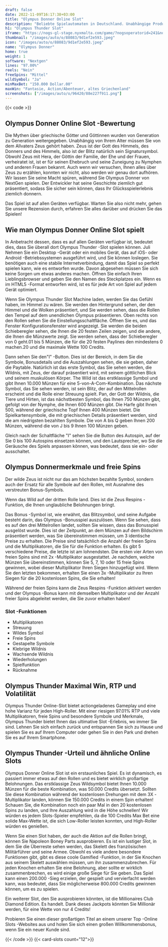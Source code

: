 ```yaml
---
draft: false
date: 2022-11-09T16:17:38+03:00
title: "Olympus Donner Online Slot"
description: "Beliebte Spielautomaten in Deutschland. Unabhängige Produktbewertungen und exklusive Anmeldeangebote. Jetzt spielen!"
h1: "Olympus Thunder Slot"
iframe: "https://nogs-gl-stage.nyxmalta.com/game/?nogsoperatorid=241&nogsgameid=70317&sessionid=&accountid=&nogsmode=demo&nogslang=en_us&nogscurrency=EUR&clienttype=html5&lobbyurl=http://demo.nyxinteractive.com?session="
thumbnail: "/images/auto/o/88083/9d1ef2e593.jpeg"
icon: "/images/auto/o/88083/9d1ef2e593.jpeg"
name: "Olympus Donner"
home: true
weight: 1
software: "Nextgen"
lines: "97.00%"
reels: "Nein"
freeSpins: "Mittel"
wildSymbol: "Ja"
minMaxBet: "150.000 Dollar.00"
maxWin: "Fantasie, Action/Abenteuer, altes Griechenland"
screenshots: ["/images/auto/o/96420/88e227f911.png"]
---
```


{{< code >}}<h2>Olympus Donner Online Slot -Bewertung</h2><p>Die Mythen über griechische Götter und Göttinnen wurden von Generation zu Generation weitergegeben. Unabhängig von Ihrem Alter müssen Sie von dem Allvaters Zeus gehört haben. Zeus ist der Gott des Himmels, des Donners und des Himmels, also ist der Blitz natürlich sein Signatursymbol. Obwohl Zeus mit Hera, der Göttin der Familie, der Ehe und der Frauen, verheiratet ist, ist er für seinen Ehebruch und seine Zuneigung zu Nymphen und anderen Frauen bekannt. Auch wenn wir versuchen, Ihnen alles über Zeus zu erzählen, konnten wir nicht, also werden wir genau dort aufhören. Wir lassen Sie seine Macht spüren, während Sie Olympus Donner von NextGen spielen. Der Entwickler hat seine Geschichte ziemlich gut präsentiert, sodass Sie sicher sein können, dass Ihr Glücksspielerlebnis ziemlich donnern.</p><p>Das Spiel ist auf allen Geräten verfügbar. Warten Sie also nicht mehr, gehen Sie unsere Rezension durch, erfahren Sie alles darüber und drücken Sie das Spielen!</p><h2>Wie man Olympus Donner Online Slot spielt</h2><p>In Anbetracht dessen, dass es auf allen Geräten verfügbar ist, bedeutet dies, dass Sie überall dort Olympus Thunder -Slot spielen können. Juli Nehmen Sie ein Desktop -Gerät oder ein mobiles Gerät, das auf iOS- oder Android -Betriebssystemen ausgeführt wird, und Sie können loslegen. Sie benötigen auch eine stabile Internetverbindung, damit das Spiel so perfekt spielen kann, wie es entworfen wurde. Davon abgesehen müssen Sie sich keine Sorgen um etwas anderes machen. Öffnen Sie einfach Ihren Lieblingsbrowser und geben Sie den Namen des Steckplatzes ein. Wenn es im HTML5 -Format entworfen wird, ist es für jede Art von Spiel auf jedem Gerät optimiert.</p><p>Wenn Sie Olympus Thunder Slot Machine laden, werden Sie das Gefühl haben, im Himmel zu wären. Sie werden den Hintergrund sehen, der den Himmel und die Wolken präsentiert, und Sie werden sehen, dass die Rollen den Tempel auf dem unendlichen Olympus präsentieren. Oben rechts von den Rollen sehen Sie die Einstellungsschaltfläche. Öffnen Sie es, und das Fenster Konfigurationsfenster wird angezeigt. Sie werden die beiden Schieberegler sehen, die Ihnen die 20 festen Zeilen zeigen, und die andere, die Ihnen die Münzwerte zeigt. Sie werden sehen, dass der Schieberegler von 0 geht.01 bis 5 Münzen, die für die 20 festen Paylines den mindestens 0 machen.20 und die maximale Wette 100 Credits.</p><p>Dann sehen Sie den"I" -Button. Dies ist der Bereich, in dem Sie die Symbole, Bonusdetails und die Auszahlungen sehen, die sie geben, daher die Paytable. Natürlich ist das erste Symbol, das Sie sehen werden, die Wildnis, mit Zeus, der darauf präsentiert wird, mit seinem göttlichen Blick und seinem muskulösen Körper. The Wild ist das erstklassige Symbol und gibt Ihnen 10.000 Münzen für eine 5-von-A-Com-Kombination. Das nächste Symbol, das Sie sehen werden, ist sein Blitz, der auf den Mittelrollen erscheint und die Rolle einer Streuung spielt. Pan, der Gott der Wildnis, die Tiere und Hirten, ist das nächstbesten Symbol, das Ihnen 750 Münzen gibt, gefolgt von der Nymphe, die Ihnen 600 Münzen gibt. Die Harfe gibt Ihnen 500, während der griechische Topf Ihnen 400 Münzen bietet. Die Spielkartensymbole, die mit griechischen Details präsentiert werden, sind die am niedrigsten bezahlten Symbole. Die von A bis Q geben Ihnen 200 Münzen, während die von J bis 9 Ihnen 100 Münzen geben.</p><p>Gleich nach der Schaltfläche "I" sehen Sie die Button des Autospin, auf der Sie 0 bis 100 Autospins einsetzen können, und den Lautsprecher, wo Sie die Geräusche des Spiels anpassen können, was bedeutet, dass sie ein- oder ausschaltet.</p><h2>Olympus Donnermerkmale und freie Spins</h2><p>Der wilde Zeus ist nicht nur das am höchsten bezahlte Symbol, sondern auch der Ersatz für alle Symbole auf den Rollen, mit Ausnahme des verstreuten Bonus-Symbols.</p><p>Wenn das Wild auf der dritten Rolle land. Dies ist die Zeus Respins -Funktion, die Ihnen unglaubliche Belohnungen bringt.</p><p>Das Bonus -Symbol ist, wie erwähnt, das Blitzsymbol, und seine Aufgabe besteht darin, das Olympus -Bonusspiel auszulösen. Wenn Sie sehen, dass es auf den drei Mittelrollen landet, sollten Sie wissen, dass das Bonusspiel ausgelöst wurde. Dies ist der Zeitpunkt, an dem Münzen auf dem Bildschirm präsentiert werden, was Sie übereinstimmen müssen, um 3 identische Preise zu erhalten. Die Preise sind tatsächlich die Anzahl der freien Spins und die Multiplikatoren, die Sie für die Funktion erhalten. Es gibt 5 verschiedene Preise, die letzte ist am lohnendsten. Die ersten vier Arten von freien Spins sind mit 2x -Multiplikator ausgestattet. Je nachdem, welche Münzen Sie übereinstimmen, können Sie 5, 7, 10 oder 15 freie Spins gewinnen, wobei dieser Multiplikator Ihren Siegen hinzugefügt wird. Wenn Sie den letzten bekommen, erhalten Sie einen 3x -Multiplikator zu Ihren Siegen für die 20 kostenlosen Spins, die Sie erhalten!</p><p>Während der freien Spins kann die Zeus Respins -Funktion aktiviert werden und der Olympus -Bonus kann mit demselben Multiplikator und der Anzahl freier Spins abgeleitet werden, die Sie zuvor erhalten haben!</p><h3>
Slot -Funktionen</h3><ul>
<li></span>
Multiplikatoren</li>
<li></span>
Streuung</li>
<li></span>
Wildes Symbol</li>
<li></span>
Freie Spins</li>
<li></span>
Gestapelte Symbole</li>
<li></span>
Klebrige Wildnis</li>
<li></span>
Wachsende Wildnis</li>
<li></span>
Wiederholungen</li>
<li></span>
Spielfunktion</li>
<li></span>
Rücknahme</li></ul><h2>Olympus Thunder Maximal Win, RTP und Volatilität</h2><p>Olympus Thunder Online-Slot bietet actiongeladenes Gameplay und eine hohe Varianz für jeden High-Roller. Mit einer riesigen 97.01% RTP und viele Multiplikatoren, freie Spins und besondere Symbole und Merkmale, Olympus Thunder bietet Ihnen das ultimative Slot -Erlebnis, wo immer Sie sind. Lehnen Sie sich einfach zurück und entspannen Sie sich zu Hause und spielen Sie es auf Ihrem Computer oder gehen Sie in den Park und drehen Sie es auf Ihrem Smartphone.</p><h2>Olympus Thunder -Urteil und ähnliche Online Slots</h2><p>Olympus Donner Online Slot ist ein erstaunliches Spiel. Es ist dynamisch, es passiert immer etwas auf den Rollen und es bietet wirklich großartige Belohnungen. Das erstklassige Zeus Wildsymbol bietet Ihnen 10.000 Münzen für die beste Kombination, was 50.000 Credits übersetzt. Sollten Sie diese Kombination während der kostenlosen Drehungen mit dem 3X -Multiplikator landen, können Sie 150.000 Credits in einem Spin erhalten! Schauen Sie, die Kombination noch ein paar Mal in den 20 kostenlosen Spins zu landen, und Ihre Auszahlung wird in die Höhe schnellen! Wir würden es jedem Slots-Spieler empfehlen, da die 100 Credits Max Bet eine solide Max-Wette ist, die sich Low-Roller leisten konnten, und High-Roller würden es genießen.</p><p>Wenn Sie einen Slot haben, der auch die Aktion auf die Rollen bringt, können Sie Napoleon Boney Parts ausprobieren. Es ist ein lustiger Slot, in dem Sie die Überreste sehen werden, das Skelett des französischen Militärführer und seine Armee. Obwohl es viele andere besondere Funktionen gibt, gibt es diese coole Gamified -Funktion, in der Sie Knochen aus seinem Skelett auswählen müssen, um ihn zusammenzubrechen. Für jeden Knochen erhalten Sie eine Belohnung, aber sollte er wirklich zusammenbrechen, es wird einige große Siege für Sie geben. Das Spiel kann einen 200.000 -Sieg erzielen, der gespielt und vervierfacht werden kann, was bedeutet, dass Sie möglicherweise 800.000 Credits gewinnen können, um es zu spielen.</p><p>Ein weiterer Slot, den Sie ausprobieren könnten, ist die Millionaires Club Diamond Edition. Es handelt. Dank dieses Jackpots könnten Sie Millionär werden, für eine Wette von nur 4 Credits!</p><p>Probieren Sie einen dieser großartigen Titel an einem unserer Top -Online Slots -Websites aus und holen Sie sich einen großen Willkommensbonus, wenn Sie ein neuer Kunde sind.</p>{{< /code >}}
{{< card-slots count="12">}}